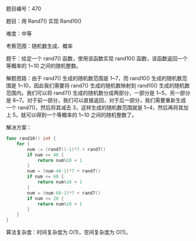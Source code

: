 题目编号：470

题目：用 Rand7() 实现 Rand10()

难度：中等

考察范围：随机数生成、概率

题干：给定一个 rand7() 函数，使用该函数实现 rand10() 函数，该函数返回一个等概率的 1~10 之间的随机整数。

解题思路：由于 rand7() 生成的随机数范围是 1~7，而 rand10() 生成的随机数范围是 1~10，因此我们需要将 rand7() 生成的随机数映射到 rand10() 生成的随机数范围内。我们可以将 rand7() 生成的随机数分成两部分，一部分是 1~5，另一部分是 6~7。对于前一部分，我们可以直接返回，对于后一部分，我们需要重新生成一个 rand7()，然后将其减去 3，这样生成的随机数范围就是 1~4，然后再将其加上 5，就可以得到一个等概率的 1~10 之间的随机整数了。

解决方案：

```go
func rand10() int {
    for {
        num := (rand7()-1)*7 + rand7()
        if num <= 40 {
            return num%10 + 1
        }
        num = (num-40-1)*7 + rand7()
        if num <= 60 {
            return num%10 + 1
        }
        num = (num-60-1)*7 + rand7()
        if num <= 20 {
            return num%10 + 1
        }
    }
}
```

算法复杂度：时间复杂度为 O(1)，空间复杂度为 O(1)。